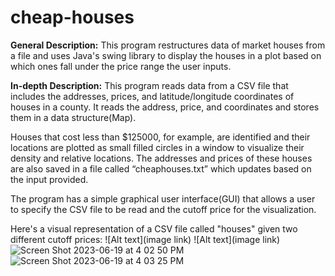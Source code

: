 # cheap-houses
**General Description:**
This program restructures data of market houses from a file and uses Java's swing library to display the houses in a plot based on which ones fall under the price range the user inputs.

**In-depth Description:**
This program reads data from a CSV file that includes the addresses, prices, and latitude/longitude coordinates of houses in a county. It reads the address, price, and coordinates and stores them in a data structure(Map). 

Houses that cost less than $125000, for example, are identified and their locations are plotted as small filled circles in a window to visualize their density and relative locations. The addresses and prices of these houses are also saved in a file called “cheaphouses.txt” which updates based on the input provided. 

The program has a simple graphical user interface(GUI) that allows a user to specify the CSV file to be read and the cutoff price for the visualization.

Here's a visual representation of a CSV file called "houses" given two different cutoff prices:
![Alt text](image link)
![Alt text](image link)
![Screen Shot 2023-06-19 at 4 02 50 PM](https://github.com/fgarfo/cheap-houses/assets/100949219/eb2d8dbc-9481-4fe8-b8c3-8b34c71116df)
![Screen Shot 2023-06-19 at 4 03 25 PM](https://github.com/fgarfo/cheap-houses/assets/100949219/27feaeb4-e77f-4b47-9a52-d16009d90ef2)

